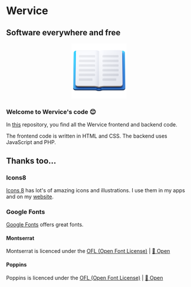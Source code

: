 # Wervice
## Software everywhere and free

<div align=center><img src="./3d-fluency-open-book.png" width="150"></div>

### Welcome to Wervice's code 😊
In <a href="https://github.com/Wervice/wervice.github.io">this</a> repository, you find all the Wervice frontend and backend code.

The frontend code is written in HTML and CSS. The backend uses JavaScript and PHP.
## Thanks too...
### Icons8
[Icons 8](https://icons8.com/) has lot's of amazing icons and illustrations. I use them in my apps and on my [website](https://werivce.github.io).
### Google Fonts
[Google Fonts](https://fonts.google.com) offers great fonts.
#### Montserrat
Montserrat is licenced under the [OFL (Open Font License)](https://scripts.sil.org/cms/scripts/page.php?site_id=nrsi&id=OFL) | [📂 Open](./OFL_Montserrat.txt)

#### Poppins
Poppins is licenced under the [OFL (Open Font License)](https://scripts.sil.org/cms/scripts/page.php?site_id=nrsi&id=OFL) | [📂 Open](./OFL_Poppins.txt)
